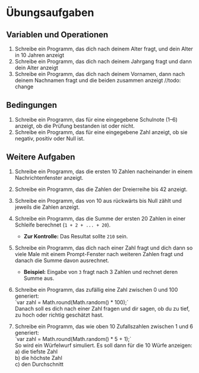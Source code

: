# Übungsaufgaben

## Variablen und Operationen
1. Schreibe ein Programm, das dich nach deinem Alter fragt, und dein Alter in 10 Jahren anzeigt​
2. Schreibe ein Programm, das dich nach deinem Jahrgang fragt und dann dein Alter anzeigt​
3. Schreibe ein Programm, das dich nach deinem Vornamen, dann nach deinem Nachnamen fragt und die beiden zusammen anzeigt​ //todo: change


## Bedingungen

1. Schreibe ein Programm, das für eine eingegebene Schulnote (1–6) anzeigt, ob die Prüfung bestanden ist oder nicht.   
2. Schreibe ein Programm, das für eine eingegebene Zahl anzeigt, ob sie negativ, positiv oder Null ist.  

## Weitere Aufgaben

1. Schreibe ein Programm, das die ersten 10 Zahlen nacheinander in einem Nachrichtenfenster anzeigt.  
2. Schreibe ein Programm, das die Zahlen der Dreierreihe bis 42 anzeigt.  
3. Schreibe ein Programm, das von 10 aus rückwärts bis Null zählt und jeweils die Zahlen anzeigt.  
4. Schreibe ein Programm, das die Summe der ersten 20 Zahlen in einer Schleife berechnet (`1 + 2 + ... + 20`).  
   - **Zur Kontrolle:** Das Resultat sollte `210` sein.  
5. Schreibe ein Programm, das dich nach einer Zahl fragt und dich dann so viele Male mit einem Prompt-Fenster nach weiteren Zahlen fragt und danach die Summe davon ausrechnet.  
   - **Beispiel:** Eingabe von `3` fragt nach 3 Zahlen und rechnet deren Summe aus.  

6. Schreibe ein Programm, das zufällig eine Zahl zwischen 0 und 100 generiert:  
   \`var zahl = Math.round(Math.random() * 100);\`  
   Danach soll es dich nach einer Zahl fragen und dir sagen, ob du zu tief, zu hoch oder richtig geschätzt hast.  

7. Schreibe ein Programm, das wie oben 10 Zufallszahlen zwischen 1 und 6 generiert:  
   \`var zahl = Math.round(Math.random() * 5 + 1);\`  
   So wird ein Würfelwurf simuliert. Es soll dann für die 10 Würfe anzeigen:  
   a) die tiefste Zahl  
   b) die höchste Zahl  
   c) den Durchschnitt  
